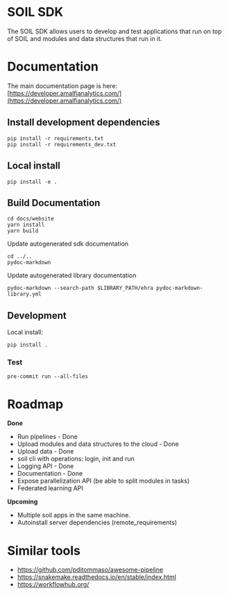 # SOIL SDK

The SOIL SDK allows users to develop and test applications that run on top of SOIL and modules and data structures that run in it.

# Documentation

The main documentation page is here: [https://developer.amalfianalytics.com/](https://developer.amalfianalytics.com/)


## Install development dependencies
```
pip install -r requirements.txt
pip install -r requirements_dev.txt
```

## Local install
```
pip install -e .
```

## Build Documentation

```
cd docs/website
yarn install
yarn build
```

Update autogenerated sdk documentation
```
cd ../..
pydoc-markdown
```

Update autogenerated library documentation
```
pydoc-markdown --search-path $LIBRARY_PATH/ehra pydoc-markdown-library.yml
```

## Development

Local install:
```
pip install .
```



### Test
```
pre-commit run --all-files
```


# Roadmap
**Done**
* Run pipelines - Done
* Upload modules and data structures to the cloud - Done
* Upload data - Done
* soil cli with operations: login, init and run
* Logging API - Done
* Documentation - Done
* Expose parallelization API (be able to split modules in tasks)
* Federated learning API

**Upcoming**

* Multiple soil apps in the same machine.
* Autoinstall server dependencies (remote_requirements)

# Similar tools

* https://github.com/pditommaso/awesome-pipeline
* https://snakemake.readthedocs.io/en/stable/index.html
* https://workflowhub.org/
